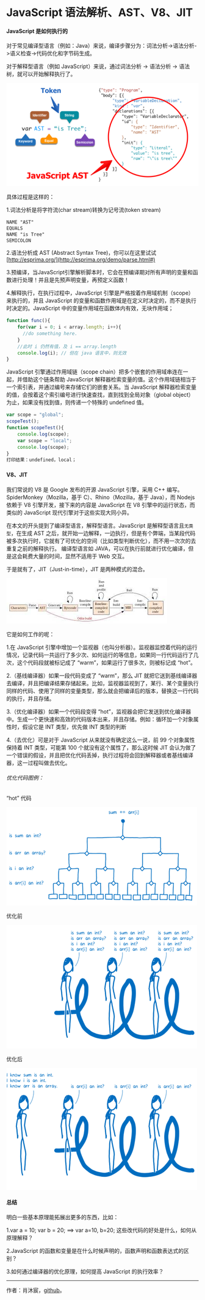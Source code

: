# JavaScript 语法解析、AST、V8、JIT

#### JavaScript 是如何执行的

对于常见编译型语言（例如：Java）来说，编译步骤分为：词法分析->语法分析->语义检查->代码优化和字节码生成。

对于解释型语言（例如 JavaScript）来说，通过词法分析 -> 语法分析 -> 语法树，就可以开始解释执行了。

![](../assets/2017_09_01.png)

具体过程是这样的：  

1.词法分析是将字符流(char stream)转换为记号流(token stream)

```
NAME "AST"  
EQUALS  
NAME "is Tree"  
SEMICOLON 
```

2.语法分析成 AST (Abstract Syntax Tree)，你可以在这里试试 [http://esprima.org/](http://esprima.org/demo/parse.html#)  

3.预编译，当JavaScript引擎解析脚本时，它会在预编译期对所有声明的变量和函数进行处理！并且是先预声明变量，再预定义函数！

4.解释执行，在执行过程中，JavaScript 引擎是严格按着作用域机制（scope）来执行的，并且 JavaScript 的变量和函数作用域是在定义时决定的，而不是执行时决定的。JavaScript 中的变量作用域在函数体内有效，无块作用域；

``` javascript
function func(){
    for(var i = 0; i < array.length; i++){  
      //do something here.  
    }
    //此时 i 仍然有值，及 i == array.length  
    console.log(i); // 但在 java 语言中，则无效
}
```
JavaScript 引擎通过作用域链（scope chain）把多个嵌套的作用域串连在一起，并借助这个链条帮助 JavaScript 解释器检索变量的值。这个作用域链相当于一个索引表，并通过编号来存储它们的嵌套关系。当 JavaScript 解释器检索变量的值，会按着这个索引编号进行快速查找，直到找到全局对象（global object）为止，如果没有找到值，则传递一个特殊的 undefined 值。
``` javascript
var scope = "global";
scopeTest();
function scopeTest(){  
    console.log(scope);  
    var scope = "local";  
    console.log(scope); 
}
打印结果：undefined，local；
```

#### V8、JIT

我们常说的 V8 是 Google 发布的开源 JavaScript 引擎，采用 C++ 编写。SpiderMonkey（Mozilla，基于 C）、Rhino（Mozilla，基于 Java），而 Nodejs 依赖于 V8 引擎开发，接下来的内容是 JavaScript 在 V8 引擎中的运行状态，而类似的 JavaScript 现代引擎对于这些实现大同小异。

在本文的开头提到了编译型语言，解释型语言。JavaScript 是解释型语言且`无类型`，在生成 AST 之后，就开始一边解释，一边执行，但是有个弊端，当某段代码被多次执行时，它就有了可优化的空间（比如类型判断优化），而不用一次次的去重复之前的解释执行。
编译型语言如 JAVA，可以在执行前就进行优化编译，但是这会耗费大量的时间，显然不适用于 Web 交互。

于是就有了，JIT（Just-in-time），JIT 是两种模式的混合。

![](../assets/2017_09_02.jpg)

它是如何工作的呢：

1.在 JavaScript 引擎中增加一个监视器（也叫分析器）。监视器监控着代码的运行情况，记录代码一共运行了多少次、如何运行的等信息，如果同一行代码运行了几次，这个代码段就被标记成了 “warm”，如果运行了很多次，则被标记成 “hot”。

2.（基线编译器）如果一段代码变成了 “warm”，那么 JIT 就把它送到基线编译器去编译，并且把编译结果存储起来。比如，监视器监视到了，某行、某个变量执行同样的代码、使用了同样的变量类型，那么就会把编译后的版本，替换这一行代码的执行，并且存储。

3.（优化编译器）如果一个代码段变得 “hot”，监视器会把它发送到优化编译器中。生成一个更快速和高效的代码版本出来，并且存储。例如：循环加一个对象属性时，假设它是 INT 类型，优先做 INT 类型的判断

4.（去优化）可是对于 JavaScript 从来就没有确定这么一说，前 99 个对象属性保持着 INT 类型，可能第 100 个就没有这个属性了，那么这时候 JIT 会认为做了一个错误的假设，并且把优化代码丢掉，执行过程将会回到解释器或者基线编译器，这一过程叫做去优化。

###### 优化代码图例：

“hot” 代码

![](../assets/2017_09_03.jpg)

优化前

![](../assets/2017_09_04.jpg)

优化后

![](../assets/2017_09_05.jpg)


#### 总结

明白一些基本原理能拓展出更多的东西，比如：

1.var a = 10; var b = 20; ==> var a=10, b=20; 这些改代码的好处是什么，如何从原理解释？

2.JavaScript 的函数和变量是在什么时候声明的，函数声明和函数表达式的区别？

3.如何通过编译器的优化原理，如何提高 JavaScript 的执行效率？  

------

作者：肖沐宸，[github](https://github.com/cheogo)。